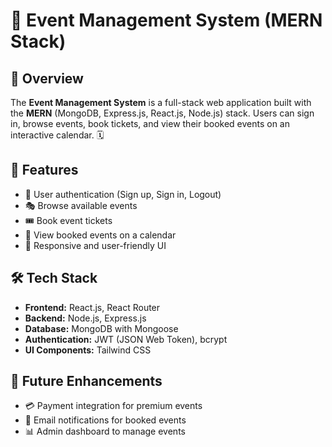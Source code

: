 # 🎉 Event Management System (MERN Stack)

## 📌 Overview
The **Event Management System** is a full-stack web application built with the **MERN** (MongoDB, Express.js, React.js, Node.js) stack. Users can sign in, browse events, book tickets, and view their booked events on an interactive calendar. 🗓️

## 🚀 Features
- 🔐 User authentication (Sign up, Sign in, Logout)
- 🎭 Browse available events
- 🎟️ Book event tickets
- 📅 View booked events on a calendar
- 📱 Responsive and user-friendly UI

## 🛠 Tech Stack
- **Frontend:** React.js, React Router
- **Backend:** Node.js, Express.js
- **Database:** MongoDB with Mongoose
- **Authentication:** JWT (JSON Web Token), bcrypt
- **UI Components:** Tailwind CSS

## 🔮 Future Enhancements
- 💳 Payment integration for premium events
- 📩 Email notifications for booked events
- 📊 Admin dashboard to manage events
